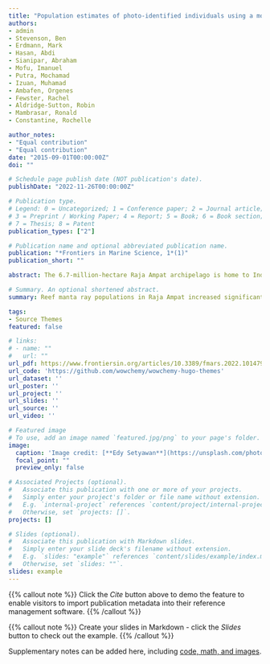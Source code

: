 ```yaml
---
title: "Population estimates of photo-identified individuals using a modified POPAN model reveal that Raja Ampat’s reef manta rays are thriving"
authors:
- admin
- Stevenson, Ben
- Erdmann, Mark
- Hasan, Abdi
- Sianipar, Abraham
- Mofu, Imanuel
- Putra, Mochamad
- Izuan, Muhamad
- Ambafen, Orgenes
- Fewster, Rachel
- Aldridge-Sutton, Robin
- Mambrasar, Ronald
- Constantine, Rochelle

author_notes:
- "Equal contribution"
- "Equal contribution"
date: "2015-09-01T00:00:00Z"
doi: ""

# Schedule page publish date (NOT publication's date).
publishDate: "2022-11-26T00:00:00Z"

# Publication type.
# Legend: 0 = Uncategorized; 1 = Conference paper; 2 = Journal article;
# 3 = Preprint / Working Paper; 4 = Report; 5 = Book; 6 = Book section;
# 7 = Thesis; 8 = Patent
publication_types: ["2"]

# Publication name and optional abbreviated publication name.
publication: "*Frontiers in Marine Science, 1*(1)"
publication_short: ""

abstract: The 6.7-million-hectare Raja Ampat archipelago is home to Indonesia’s largest reef manta ray (Mobula alfredi) population and a representative network of nine marine protected areas (MPAs). However, the population dynamics of M. alfredi in the region are still largely unknown. Using our photo-identification database, we fitted modified POPAN mark-recapture models with transience and per capita recruitment parameters to estimate key demographic characteristics of M. alfredi from two of Raja Ampat’s largest MPAs:Dampier Strait and South East (SE) Misool. A total of 1,041 unique individuals were photo-identified over an 11-year period (2009–2019) from Dampier Strait (n = 515) and SE Misool (n = 536). In our models, apparent survival probabilities and per capita recruitment rates were strongly linked with El Niño–Southern Oscillation (ENSO) events. Our models also estimated high apparent survival probabilities and significant increases in (sub)population sizes in both MPAs over a decade. In Dampier Strait, the estimated population size increased significantly (p = 0.018) from 226 (95% CI:161, 283) to 317 (280, 355) individuals. Likewise, the estimated population size in SE Misool increased significantly (p = 0.008) from 210 (137, 308) to 511 (393, 618) individuals. Regardless of variation in the percentage change in population size between years throughout the study, the estimated overall population change shows a compound growth of 3.9% (0.7, 8.6) per annum in Dampier Strait and 10.7% (4.3, 16.1) per annum in SE Misool. Despite the global decline in oceanic sharks and rays due to fishing pressure in the last five decades, our study demonstrates the positive impact of a suite of long-term conservation efforts, coupled with the influence of ENSO events, on increasing M. alfredi abundance in Raja Ampat MPAs. Our study also underscores the importance of long-term monitoring to evaluate the effectiveness of conservation management measures on manta ray populations. Our modification of the standard POPAN model by incorporating per capita recruitment and transience parameters represents an important advance in mark-recapture modelling that should prove useful when examining other manta ray populations and other highly migratory species that are likely to have a substantial percentage of transient individuals.

# Summary. An optional shortened abstract.
summary: Reef manta ray populations in Raja Ampat increased significantly over a decade due to positive impact of long-term conservation efforts and influence of ENSO events.

tags:
- Source Themes
featured: false

# links:
# - name: ""
#   url: ""
url_pdf: https://www.frontiersin.org/articles/10.3389/fmars.2022.1014791/full
url_code: 'https://github.com/wowchemy/wowchemy-hugo-themes'
url_dataset: ''
url_poster: ''
url_project: ''
url_slides: ''
url_source: ''
url_video: ''

# Featured image
# To use, add an image named `featured.jpg/png` to your page's folder. 
image:
  caption: 'Image credit: [**Edy Setyawan**](https://unsplash.com/photos/jdD8gXaTZsc)'
  focal_point: ""
  preview_only: false

# Associated Projects (optional).
#   Associate this publication with one or more of your projects.
#   Simply enter your project's folder or file name without extension.
#   E.g. `internal-project` references `content/project/internal-project/index.md`.
#   Otherwise, set `projects: []`.
projects: []

# Slides (optional).
#   Associate this publication with Markdown slides.
#   Simply enter your slide deck's filename without extension.
#   E.g. `slides: "example"` references `content/slides/example/index.md`.
#   Otherwise, set `slides: ""`.
slides: example
---
```


{{% callout note %}}
Click the *Cite* button above to demo the feature to enable visitors to import publication metadata into their reference management software.
{{% /callout %}}

{{% callout note %}}
Create your slides in Markdown - click the *Slides* button to check out the example.
{{% /callout %}}

Supplementary notes can be added here, including [code, math, and images](https://wowchemy.com/docs/writing-markdown-latex/).

